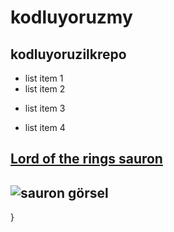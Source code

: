 # kodluyoruzmy
## kodluyoruzilkrepo
- list item 1
- list item 2
 * list item 3

 * list item 4

[Lord of the rings sauron](https://ortadunya.fandom.com/wiki/Sauron?file=Sauron.jpg)
--------

![sauron görsel](https://ortadunya.fandom.com/wiki/Sauron?file=Sauron.jpg)
--------
}
